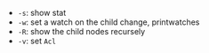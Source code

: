 * `-s`: show stat
* `-w`: set a watch on the child change, printwatches
* `-R`: show the child nodes recursely
* `-v`: set `Acl` 